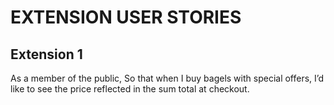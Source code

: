 # EXTENSION USER STORIES

## Extension 1

As a member of the public,
So that when I buy bagels with special offers,
I’d like to see the price reflected in the sum total at checkout.
